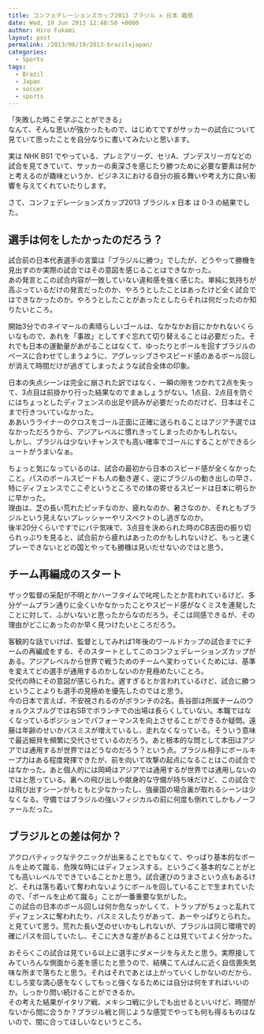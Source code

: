 ```yaml
---
title: コンフェデレーションズカップ2013 ブラジル x 日本 雑感
date: Wed, 19 Jun 2013 12:48:50 +0000
author: Hiro Fukami
layout: post
permalink: /2013/06/19/2013-brazilxjapan/
categories:
  - Sports
tags:
  - Brazil
  - Japan
  - soccer
  - sports
---
```

「失敗した時こそ学ぶことができる」  
なんて、そんな思いが強かったもので、はじめてですがサッカーの試合について見ていて思ったことを自分なりに書いてみたいと思います。

実は NHK BS1 でやっている、プレミアリーグ、セリA、ブンデスリーガなどの試合を見てきていて、サッカーの奥深さを感じたり勝つために必要な要素は何かと考えるのが趣味というか、ビジネスにおける自分の振る舞いや考え方に良い影響を与えてくれていたりします。

さて、コンフェデレーションズカップ2013 ブラジル x 日本 は 0-3 の結果でした。

## 選手は何をしたかったのだろう？

試合前の日本代表選手の言葉は「ブラジルに勝つ」でしたが、どうやって勝機を見出すのか実際の試合ではその意図を感じることはできなかった。  
あの発言とこの試合内容が一致していない違和感を強く感じた。単純に気持ちが高ぶっているだけの発言だったのか、やろうとしたことはあったけど全く試合ではできなかったのか。やろうとしたことがあったとしたらそれは何だったのか知りたいところ。

開始3分でのネイマールの素晴らしいゴールは、なかなかお目にかかれないくらいなもので、あれを「事故」としてすぐ忘れて切り替えることは必要だった。それでも日本の運動量があがることはなくて、ゆったりとボールを回すブラジルのペースに合わせてしまうように、アグレッシブさやスピード感のあるボール回しが消えて時間だけが過ぎてしまったような試合全体の印象。

日本の失点シーンは完全に崩された訳ではなく、一瞬の隙をつかれて2点を失って、3点目は前掛かり行った結果なのでまぁしょうがない。1点目、2点目を防ぐにはちょっとしたディフェンスの出足や読みが必要だったのだけど、日本はそこまで行きついていなかった。  
ああいうライナーのクロスをゴール正面に正確に送られることはアジア予選ではなかっただろうから、アジアレベルに慣れきってしまったのかもしれない。  
しかし、ブラジルは少ないチャンスでも高い確率でゴールにすることができるシュートがうまいなぁ。

ちょっと気になっているのは、試合の最初から日本のスピード感が全くなかったこと。パスのボールスピードも人の動き遅く、逆にブラジルの動き出しの早さ、特にディフェンスでここぞというところでの体の寄せるスピードは日本に明らかに早かった。  
理由は、芝の長い荒れたピッチなのか、疲れなのか、暑さなのか、それともブラジルという見えないプレッシャーやリスペクトのし過ぎなのか。  
後半20分くらいですでにバテ気味で、3点目を決められた時のCB吉田の振り切られっぷりを見ると、試合前から疲れはあったのかもしれないけど、もっと速くプレーできないとどの国とやっても勝機は見いだせないのではと思う。

<!--more-->

## チーム再編成のスタート

ザック監督の采配が不明とかハーフタイムで叱咤したとか言われているけど、多分ゲームプラン通りに全くいかなかったことやスピード感がなくミスを連発したことに対して、ふがいないと思ったからなのだろう。そこは同感できるが、その理由がどこにあったのか早く見つけたいところだろう。

客観的な話でいけば、監督としてみれば1年後のワールドカップの試合までにチームの再編成をする、そのスタートとしてこのコンフェデレーションズカップがある。アジアレベルから世界で戦うためのチームへ変わっていくためには、基準を変えてどの選手が通用するのかしないのか見極めたいことろ。  
交代の時にその意図が感じられた。遅すぎるとか言われているけど、試合に勝つということよりも選手の見極めを優先したのではと思う。  
今の日本で言えば、不安視されるのがボランチの2名。長谷部は所属チームのウォルクスブルグでは右SBでボランチでの出場は長らくしていない。本職ではなくなっているポジションでパフォーマンスを向上させることができるか疑問。遠藤は年齢のせいかパスミスが増えているし、走れなくなっている。そういう意味で最近細貝を頻繁に交代させているのだろう。あと根本的な問として本田はアジアでは通用するが世界ではどうなのだろう？という点。ブラジル相手にボールキープ力はある程度発揮できたが、前を向いて攻撃の起点になることはこの試合ではなかった。あと個人的には岡崎はアジアでは通用するが世界では通用しないのではと思っている。裏への飛び出しや献身的な守備が持ち味だけど、この試合では飛び出すシーンがもともと少なかったし、強豪国の場合裏が取れるシーンは少なくなる。守備ではブラジルの強いフィジカルの前に何度も倒れてしかもノーファールだった。

## ブラジルとの差は何か？

アクロバティックなテクニックが出来ることでもなくて、やっぱり基本的なボールを止めて蹴る、危険な時にはディフェンスする。というごく基本的なことがとても高いレベルでできていることかと思う。試合運びのうまさという点もあるけど、それは落ち着いて奪われないようにボールを回していることで生まれていたので、「ボールを止めて蹴る」ことが一番重要な気がした。  
この試合の日本のボール回しは何か危なっかしくて、トラップがちょっと乱れてディフェンスに奪われたり、パスミスしたりがあって、あーやっぱりとられた。と見ていて思う。荒れた長い芝のせいかもしれないが、ブラジルは同じ環境で的確にパスを回していたし、そこに大きな差があることは見ていてよく分かった。

おそらくこの試合は見ている以上に選手にダメージを与えたと思う。実際接してみていろんな側面から差を感じたと思うので、結構こてんぱんに近く自信喪失気味な所まで落ちたと思う。それはそれであとは上がっていくしかないのだから、むしろ変な満心感をなくしてもっと強くなるためには自分は何をすればいいのか。しっかり問い続けることができるか。  
その考えた結果がイタリア戦、メキシコ戦に少しでも出せるといいけど、時間がないから間に合うか？ブラジル戦と同じような感覚でやっても何も得るものはないので、間に合ってほしいなというところ。